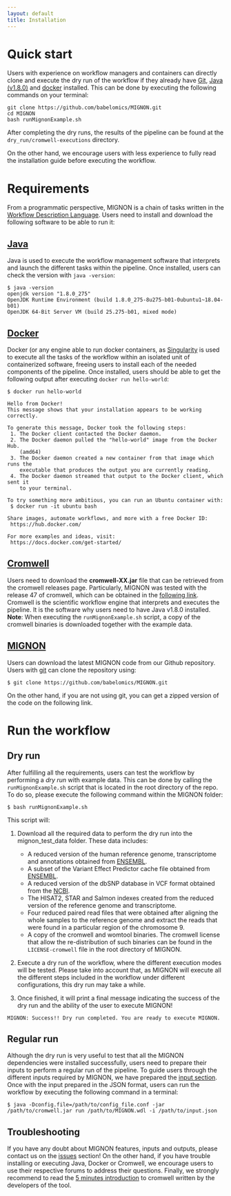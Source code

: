 ```yaml
---
layout: default
title: Installation
---
```


# Quick start

Users with experience on workflow managers and containers can directly clone and execute the dry run of the workflow if they already have [Git](https://git-scm.com/), [Java (v1.8.0)](https://www.java.com/es/download/) and [docker](https://www.docker.com/) installed. This can be done by executing the following commands on your terminal:

```
git clone https://github.com/babelomics/MIGNON.git
cd MIGNON
bash runMignonExample.sh
```

After completing the dry runs, the results of the pipeline can be found at the `dry_run/cromwell-executions` directory. 

On the other hand, we encourage users with less experience to fully read the installation guide before executing the workflow.

# Requirements

From a programmatic perspective, MIGNON is a chain of tasks written in the [Workflow Description Language](https://github.com/openwdl/wdl). Users need to install and download the following software to be able to run it:

## [Java](https://www.java.com/es/download/)

Java is used to execute the workflow management software that interprets and launch the different tasks within the pipeline. Once installed, users can check the version with `java -version`:

```
$ java -version
openjdk version "1.8.0_275"
OpenJDK Runtime Environment (build 1.8.0_275-8u275-b01-0ubuntu1~18.04-b01)
OpenJDK 64-Bit Server VM (build 25.275-b01, mixed mode)
```

## [Docker](https://www.docker.com/)

Docker (or any engine able to run docker containers, as [Singularity](https://sylabs.io/docs/) is used to execute all the tasks of the workflow within an isolated unit of containerized software, freeing users to install each of the needed components of the pipeline. Once installed, users should be able to get the following output after executing `docker run hello-world`:

```
$ docker run hello-world

Hello from Docker!
This message shows that your installation appears to be working correctly.

To generate this message, Docker took the following steps:
 1. The Docker client contacted the Docker daemon.
 2. The Docker daemon pulled the "hello-world" image from the Docker Hub.
    (amd64)
 3. The Docker daemon created a new container from that image which runs the
    executable that produces the output you are currently reading.
 4. The Docker daemon streamed that output to the Docker client, which sent it
    to your terminal.

To try something more ambitious, you can run an Ubuntu container with:
 $ docker run -it ubuntu bash

Share images, automate workflows, and more with a free Docker ID:
 https://hub.docker.com/

For more examples and ideas, visit:
 https://docs.docker.com/get-started/
```

## [Cromwell](https://github.com/broadinstitute/cromwell)

Users need to download the **cromwell-XX.jar** file that can be retrieved from the cromwell releases page. Particularly, MIGNON was tested with the release 47 of cromwell, which can be obtained in the [following link](https://github.com/broadinstitute/cromwell/releases/tag/47). Cromwell is the scientific workflow engine that interprets and executes the pipeline. It is the software why users need to have Java v1.8.0 installed. **Note**: When executing the `runMignonExample.sh` script, a copy of the cromwell binaries is downloaded together with the example data.

## [MIGNON](https://github.com/babelomics/MIGNON/)

Users can download the latest MIGNON code from our Github repository. Users with [git](https://git-scm.com/) can clone the repository using:

```
$ git clone https://github.com/babelomics/MIGNON.git
```
On the other hand, if you are not using git, you can get a zipped version of the code on the following link.

# Run the workflow

## Dry run

After fulfilling all the requirements, users can test the workflow by performing a *dry run* with example data. This can be done by calling the `runMignonExample.sh` script that is located in the root directory of the repo. To do so, please execute the following command within the MIGNON folder:

```
$ bash runMignonExample.sh
```
This script will:

1. Download all the required data to perform the dry run into the mignon_test_data folder. These data includes:

   * A reduced version of the human reference genome, transcriptome and annotations obtained from [ENSEMBL](https://www.ensembl.org/Homo_sapiens/Info/Index).
   * A subset of the Variant Effect Predictor cache file obtained from [ENSEMBL](ftp://ftp.ensembl.org/pub/release-99/variation/indexed_vep_cache/).
   * A reduced version of the dbSNP database in VCF format obtained from the [NCBI](https://ftp.ncbi.nih.gov/snp/organisms/human_9606_b150_GRCh38p7/VCF/All_20170710.vcf.gz).
   * The HISAT2, STAR and Salmon indexes created from the reduced version of the reference genome and transcriptome.
   * Four reduced paired read files that were obtained after aligning the whole samples to the reference genome and extract the reads that were found in a particular region of the chromosome 9.
   * A copy of the cromwell and womtool binaries. The cromwell license that allow the re-distribution of such binaries can be found in the `LICENSE-cromwell` file in the root directory of MIGNON.


2. Execute a dry run of the workflow, where the different execution modes will be tested. Please take into account that, as MIGNON will execute all the different steps included in the workflow under different configurations, this dry run may take a while. 

3. Once finished, it will print a final message indicating the success of the dry run and the ability of the user to execute MIGNON!

```
MIGNON: Success!! Dry run completed. You are ready to execute MIGNON.
```

## Regular run

Although the dry run is very useful to test that all the MIGNON dependencies were installed successfully, users need to prepare their inputs to perform a regular run of the pipeline. To guide users through the different inputs required by MIGNON, we have prepared the [input section](2_input.md). Once with the input prepared in the JSON format, users can run the workflow by executing the following command in a terminal:

```
$ java -Dconfig.file=/path/to/config_file.conf -jar /path/to/cromwell.jar run /path/to/MIGNON.wdl -i /path/to/input.json
```

## Troubleshooting

If you have any doubt about MIGNON features, inputs and outputs, please contact us on the [issues](https://github.com/babelomics/MIGNON/issues) section! On the other hand, if you have trouble installing or executing Java, Docker or Cromwell, we encourage users to use their respective forums to address their questions. Finally, we strongly recommend to read the [5 minutes introduction](https://cromwell.readthedocs.io/en/stable/tutorials/FiveMinuteIntro/) to cromwell written by the developers of the tool.
